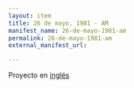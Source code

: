 ```yaml
---
layout: item
title: 26 de mayo, 1981 - AM
manifest_name: 26-de-mayo-1981-am
permalink: 26-de-mayo-1981-am
external_manifest_url: 

---
```

<!-- Add an essay or interpretive material below this line,
using HTML or markdown.  Do not modify this file above this line -->
Proyecto en <a href="https://lgsump.github.io/english-radio-venceremos/introduction">inglés</a>
<br>
